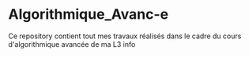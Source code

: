 # Algorithmique_Avanc-e
Ce repository contient tout mes travaux réalisés dans le cadre du cours d'algorithmique avancée de ma L3 info
